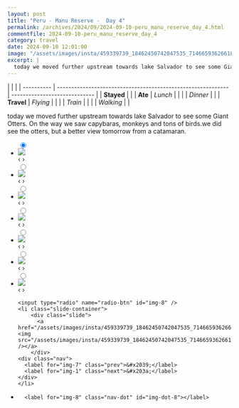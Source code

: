 ```yaml
---
layout: post
title: "Peru - Manu Reserve -  Day 4"
permalink: /archives/2024/09/2024-09-10-peru_manu_reserve_day_4.html
commentfile: 2024-09-10-peru_manu_reserve_day_4
category: travel
date: 2024-09-10 12:01:00
image: "/assets/images/insta/459339739_18462450742047535_7146659362661860333_n_17941958597856567.jpg"
excerpt: |
  today we moved further upstream towards lake Salvador to see some Giant Otters. On the way we saw capybaras, monkeys and tons of birds.we did see the otters, but a better view tomorrow from a catamaran.
---
```


|            |                                                              |
| ---------- | ------------------------------------------------------------ | ----------------------------- |
| **Stayed** |  |
| **Ate**    | _Lunch_                                                      |          |
|            | _Dinner_                                                     |          |
| **Travel** | _Flying_                                                     |          |
|            | _Train_                                                      |          |
|            | _Walking_                                                    |          |


today we moved further upstream towards lake Salvador to see some Giant Otters. On the way we saw capybaras, monkeys and tons of birds.we did see the otters, but a better view tomorrow from a catamaran.


<ul class="slides">
    <input type="radio" name="radio-btn" id="img-1" checked="checked" />
    <li class="slide-container">
        <div class="slide">
          <a href="/assets/images/insta/459077484_18462450754047535_4508820397893001977_n_18035438156163700.jpg"><img src="/assets/images/insta/459077484_18462450754047535_4508820397893001977_n_18035438156163700.jpg" /></a>
        </div>
    <div class="nav">
      <label for="img-8" class="prev">&#x2039;</label>
      <label for="img-2" class="next">&#x203a;</label>
    </div>
    </li>
        <input type="radio" name="radio-btn" id="img-2"  />
    <li class="slide-container">
        <div class="slide">
          <a href="/assets/images/insta/459314834_18462450763047535_3763235660335373779_n_18026736782360662.jpg"><img src="/assets/images/insta/459314834_18462450763047535_3763235660335373779_n_18026736782360662.jpg" /></a>
        </div>
    <div class="nav">
      <label for="img-1" class="prev">&#x2039;</label>
      <label for="img-3" class="next">&#x203a;</label>
    </div>
    </li>
        <input type="radio" name="radio-btn" id="img-3"  />
    <li class="slide-container">
        <div class="slide">
          <a href="/assets/images/insta/459228454_18462450772047535_4212428559949638383_n_18455443258051638.jpg"><img src="/assets/images/insta/459228454_18462450772047535_4212428559949638383_n_18455443258051638.jpg" /></a>
        </div>
    <div class="nav">
      <label for="img-2" class="prev">&#x2039;</label>
      <label for="img-4" class="next">&#x203a;</label>
    </div>
    </li>
        <input type="radio" name="radio-btn" id="img-4"  />
    <li class="slide-container">
        <div class="slide">
          <a href="/assets/images/insta/459229997_18462450793047535_954986029502643209_n_18369719197096099.jpg"><img src="/assets/images/insta/459229997_18462450793047535_954986029502643209_n_18369719197096099.jpg" /></a>
        </div>
    <div class="nav">
      <label for="img-3" class="prev">&#x2039;</label>
      <label for="img-5" class="next">&#x203a;</label>
    </div>
    </li>
        <input type="radio" name="radio-btn" id="img-5"  />
    <li class="slide-container">
        <div class="slide">
          <a href="/assets/images/insta/459282690_18462450790047535_9121535996405314862_n_18030665456245356.jpg"><img src="/assets/images/insta/459282690_18462450790047535_9121535996405314862_n_18030665456245356.jpg" /></a>
        </div>
    <div class="nav">
      <label for="img-4" class="prev">&#x2039;</label>
      <label for="img-6" class="next">&#x203a;</label>
    </div>
    </li>
        <input type="radio" name="radio-btn" id="img-6"  />
    <li class="slide-container">
        <div class="slide">
          <a href="/assets/images/insta/459236209_18462450811047535_8594461031246720949_n_18009982922345311.jpg"><img src="/assets/images/insta/459236209_18462450811047535_8594461031246720949_n_18009982922345311.jpg" /></a>
        </div>
    <div class="nav">
      <label for="img-5" class="prev">&#x2039;</label>
      <label for="img-7" class="next">&#x203a;</label>
    </div>
    </li>
        <input type="radio" name="radio-btn" id="img-7"  />
    <li class="slide-container">
        <div class="slide">
          <a href="/assets/images/insta/459219651_18462450820047535_8893793481136863062_n_18164613742311993.jpg"><img src="/assets/images/insta/459219651_18462450820047535_8893793481136863062_n_18164613742311993.jpg" /></a>
        </div>
    <div class="nav">
      <label for="img-6" class="prev">&#x2039;</label>
      <label for="img-8" class="next">&#x203a;</label>
    </div>
    </li>
    
    <input type="radio" name="radio-btn" id="img-8" />
    <li class="slide-container">
        <div class="slide">
          <a href="/assets/images/insta/459339739_18462450742047535_7146659362661860333_n_17941958597856567.jpg"><img src="/assets/images/insta/459339739_18462450742047535_7146659362661860333_n_17941958597856567.jpg" /></a>
        </div>
    <div class="nav">
      <label for="img-7" class="prev">&#x2039;</label>
      <label for="img-1" class="next">&#x203a;</label>
    </div>
    </li>
			
<li class="nav-dots">
      <label for="img-1" class="nav-dot" id="img-dot-1"></label>
      <label for="img-2" class="nav-dot" id="img-dot-2"></label>
      <label for="img-3" class="nav-dot" id="img-dot-3"></label>
      <label for="img-4" class="nav-dot" id="img-dot-4"></label>
      <label for="img-5" class="nav-dot" id="img-dot-5"></label>
      <label for="img-6" class="nav-dot" id="img-dot-6"></label>
      <label for="img-7" class="nav-dot" id="img-dot-7"></label>

      <label for="img-8" class="nav-dot" id="img-dot-8"></label>

</li>
</ul>        
             

		